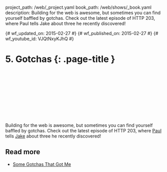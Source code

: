 project_path: /web/_project.yaml book_path: /web/shows/_book.yaml description: Building for the web is awesome, but sometimes you can find yourself baffled by gotchas. Check out the latest episode of HTTP 203, where Paul tells Jake about three he recently discovered!

{# wf_updated_on: 2015-02-27 #} {# wf_published_on: 2015-02-27 #} {# wf_youtube_id: VJQtNxyKJhQ #}

# 5. Gotchas {: .page-title }

<div class="video-wrapper">
  <iframe class="devsite-embedded-youtube-video" data-video-id="VJQtNxyKJhQ"
          data-autohide="1" data-showinfo="0" frameborder="0" allowfullscreen>
  </iframe>
</div>

Building for the web is awesome, but sometimes you can find yourself baffled by gotchas. Check out the latest episode of HTTP 203, where [Paul](https://twitter.com/aerotwist) tells [Jake](https://twitter.com/jaffathecake) about three he recently discovered!

## Read more

* [Some Gotchas That Got Me](https://aerotwist.com/blog/some-gotchas-that-got-me/)